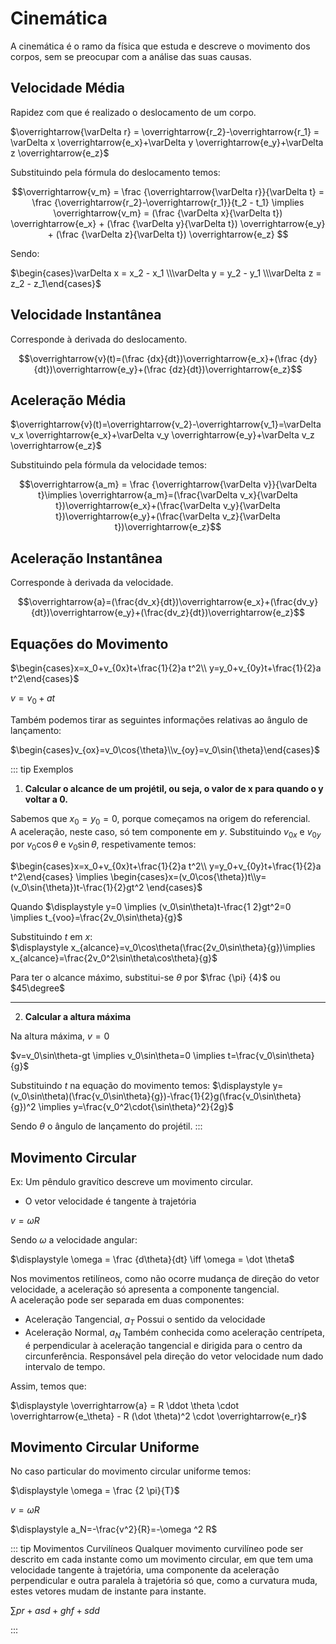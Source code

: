 # Cinemática

A cinemática é o ramo da física que estuda e descreve o movimento dos corpos, sem se preocupar com a análise das suas causas.

## Velocidade Média

Rapidez com que é realizado o deslocamento de um corpo.

$\overrightarrow{\varDelta r} = \overrightarrow{r_2}-\overrightarrow{r_1} = \varDelta x  \overrightarrow{e_x}+\varDelta y  \overrightarrow{e_y}+\varDelta z  \overrightarrow{e_z}$

Substituindo pela fórmula do deslocamento temos:

$$\overrightarrow{v_m} = \frac {\overrightarrow{\varDelta r}}{\varDelta t} = \frac {\overrightarrow{r_2}-\overrightarrow{r_1}}{t_2 - t_1} \implies \overrightarrow{v_m} = (\frac {\varDelta x}{\varDelta t}) \overrightarrow{e_x} + (\frac {\varDelta y}{\varDelta t}) \overrightarrow{e_y} + (\frac {\varDelta z}{\varDelta t}) \overrightarrow{e_z} $$

Sendo:

$\begin{cases}\varDelta x = x_2 - x_1 \\\varDelta y = y_2 - y_1 \\\varDelta z = z_2 - z_1\end{cases}$

## Velocidade Instantânea

Corresponde à derivada do deslocamento.

$$\overrightarrow{v}(t)=(\frac {dx}{dt})\overrightarrow{e_x}+(\frac {dy}{dt})\overrightarrow{e_y}+(\frac {dz}{dt})\overrightarrow{e_z}$$

## Aceleração Média

$\overrightarrow{v}(t)=\overrightarrow{v_2}-\overrightarrow{v_1}=\varDelta v_x \overrightarrow{e_x}+\varDelta v_y \overrightarrow{e_y}+\varDelta v_z \overrightarrow{e_z}$

Substituindo pela fórmula da velocidade temos:

$$\overrightarrow{a_m} = \frac {\overrightarrow{\varDelta v}}{\varDelta t}\implies \overrightarrow{a_m}=(\frac{\varDelta v_x}{\varDelta t})\overrightarrow{e_x}+(\frac{\varDelta v_y}{\varDelta t})\overrightarrow{e_y}+(\frac{\varDelta v_z}{\varDelta t})\overrightarrow{e_z}$$

## Aceleração Instantânea

Corresponde à derivada da velocidade.

$$\overrightarrow{a}=(\frac{dv_x}{dt})\overrightarrow{e_x}+(\frac{dv_y}{dt})\overrightarrow{e_y}+(\frac{dv_z}{dt})\overrightarrow{e_z}$$

## Equações do Movimento

$\begin{cases}x=x_0+v_{0x}t+\frac{1}{2}a t^2\\ y=y_0+v_{0y}t+\frac{1}{2}a t^2\end{cases}$

$v=v_0+at$

Também podemos tirar as seguintes informações relativas ao ângulo de lançamento:

$\begin{cases}v_{ox}=v_0\cos{\theta}\\v_{oy}=v_0\sin{\theta}\end{cases}$

::: tip Exemplos

1. **Calcular o alcance de um projétil, ou seja, o valor de x para quando o y voltar a 0.**

Sabemos que $x_0=y_0=0$, porque começamos na origem do referencial.  
A aceleração, neste caso, só tem componente em $y$.
Substituindo $v_{0x}$ e $v_{0y}$ por $v_0\cos{\theta}$ e $v_0\sin{\theta}$, respetivamente temos:

$\begin{cases}x=x_0+v_{0x}t+\frac{1}{2}a t^2\\ y=y_0+v_{0y}t+\frac{1}{2}a t^2\end{cases} \implies \begin{cases}x=(v_0\cos{\theta})t\\y=(v_0\sin{\theta})t-\frac{1}{2}gt^2 \end{cases}$

Quando $\displaystyle y=0 \implies (v_0\sin\theta)t-\frac{1 2}gt^2=0 \implies t_{voo}=\frac{2v_0\sin\theta}{g}$

Substituindo $t$ em $x$:  
$\displaystyle x_{alcance}=v_0\cos\theta(\frac{2v_0\sin\theta}{g})\implies x_{alcance}=\frac{2v_0^2\sin\theta\cos\theta}{g}$

Para ter o alcance máximo, substitui-se $\theta$ por $\frac {\pi} {4}$ ou $45\degree$

---

2. **Calcular a altura máxima**

Na altura máxima, $v=0$

$v=v_0\sin\theta-gt \implies v_0\sin\theta=0 \implies t=\frac{v_0\sin\theta}{g}$

Substituindo $t$ na equação do movimento temos:
$\displaystyle y=(v_0\sin\theta)(\frac{v_0\sin\theta}{g})-\frac{1}{2}g(\frac{v_0\sin\theta}{g})^2 \implies y=\frac{v_0^2\cdot{\sin\theta}^2}{2g}$

Sendo $\theta$ o ângulo de lançamento do projétil.
:::

## Movimento Circular

Ex: Um pêndulo gravítico descreve um movimento circular.

- O vetor velocidade é tangente à trajetória

$\displaystyle v=\omega R$

Sendo $\omega$ a velocidade angular:

$\displaystyle \omega = \frac {d\theta}{dt} \iff \omega = \dot \theta$

Nos movimentos retilíneos, como não ocorre mudança de direção do vetor velocidade, a aceleração só apresenta a componente tangencial.  
A aceleração pode ser separada em duas componentes:

- Aceleração Tangencial, $a_T$
  Possui o sentido da velocidade
- Aceleração Normal, $a_N$
  Também conhecida como aceleração centrípeta, é perpendicular à aceleração tangencial e dirigida para o centro da circunferência. Responsável pela direção do vetor velocidade num dado intervalo de tempo.

Assim, temos que:

$\displaystyle \overrightarrow{a} = R \ddot \theta \cdot \overrightarrow{e_\theta} - R (\dot \theta)^2 \cdot \overrightarrow{e_r}$

## Movimento Circular Uniforme

No caso particular do movimento circular uniforme temos:

$\displaystyle \omega = \frac {2 \pi}{T}$

$\displaystyle v=\omega R$

$\displaystyle a_N=-\frac{v^2}{R}=-\omega ^2 R$

::: tip Movimentos Curvilíneos
Qualquer movimento curvilíneo pode ser descrito em cada instante como um movimento circular, em que tem uma velocidade tangente à trajetória, uma componente da aceleração perpendicular e outra paralela à trajetória só que, como a curvatura muda, estes vetores mudam de instante para instante.

$\sum pr+asd+ghf+sdd$

:::
